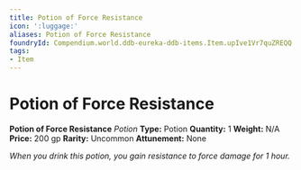 ```yaml
---
title: Potion of Force Resistance
icon: ':luggage:'
aliases: Potion of Force Resistance
foundryId: Compendium.world.ddb-eureka-ddb-items.Item.upIve1Vr7quZREQQ
tags:
- Item
---
```


# Potion of Force Resistance

**Potion of Force Resistance**
_Potion_
**Type:** Potion
**Quantity:** 1
**Weight:** N/A
**Price:** 200 gp
**Rarity:** Uncommon
**Attunement:** None

*When you drink this potion, you gain resistance to force damage for 1 hour.*